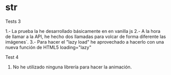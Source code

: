 # str
Tests 3

1.- La prueba la he desarrollado básicamente en en vanilla js
2.- A la hora de llamar a la API, he hecho dos llamadas para volcar de forma diferente las imágenes´.
3.- Para hacer el "lazy load" he aprovechado a hacerlo con una nueva función de HTML5 loading="lazy"


Test 4

1. No he utilizado ninguna librería para hacer la animación.
